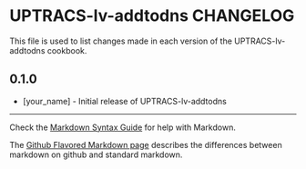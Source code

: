 UPTRACS-lv-addtodns CHANGELOG
=============================

This file is used to list changes made in each version of the UPTRACS-lv-addtodns cookbook.

0.1.0
-----
- [your_name] - Initial release of UPTRACS-lv-addtodns

- - -
Check the [Markdown Syntax Guide](http://daringfireball.net/projects/markdown/syntax) for help with Markdown.

The [Github Flavored Markdown page](http://github.github.com/github-flavored-markdown/) describes the differences between markdown on github and standard markdown.
